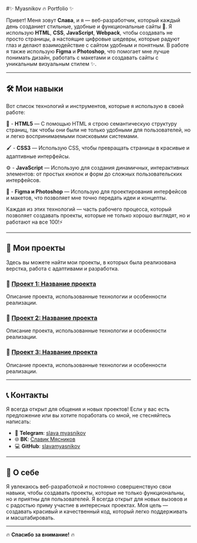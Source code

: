 #✨ Myasnikov 🔥 Portfolio ✨

Привет! Меня зовут **Слава**, и я — веб-разработчик, который каждый день созданиет стильные, удобные и функциональные сайты 🚀.
Я использую **HTML**, **CSS**, **JavaScript**, **Webpack**, чтобы создавать не просто страницы, а настоящие цифровые шедевры, которые радуют глаз и делают взаимодействие с сайтом удобным и понятным. В работе я также использую **Figma** и **Photoshop**, что помогает мне лучше понимать дизайн, работать с макетами и создавать сайты с уникальным визуальным стилем ✨.

---

## 🛠️ Мои навыки

Вот список технологий и инструментов, которые я использую в своей работе:

📜 - **HTML5** — С помощью HTML я строю семантическую структуру страниц, так чтобы они были не только удобными для пользователей, но и легко воспринимаемыми поисковыми системами. 
  
🖌️ - **CSS3** —  Использую CSS, чтобы превращать страницы в красивые и адаптивные интерфейсы.

⚙️ - **JavaScript** —  Использую для создания динамичных, интерактивных элементов: от простых кнопок и форм до сложных пользовательских интерфейсов.

🎨 - **Figma и Photoshop** — Использую для проектирования интерфейсов и макетов, что позволяет мне точно передать идеи и концепты.

Каждая из этих технологий — часть рабочего процесса, который позволяет создавать проекты, которые не только хорошо выглядят, но и работают на все 100!⚡

---

## 🌟 Мои проекты

Здесь вы можете найти мои проекты, в которых была реализована верстка, работа с адаптивами и разработка.

### 🔗 [Проект 1: Название проекта](project1/index.html)
Описание проекта, использованные технологии и особенности реализации.

### 🔗 [Проект 2: Название проекта](project2/index.html)
Описание проекта, использованные технологии и особенности реализации.

### 🔗 [Проект 3: Название проекта](project3/index.html)
Описание проекта, использованные технологии и особенности реализации.

---

## 📞 Контакты

Я всегда открыт для общения и новых проектов! Если у вас есть предложение или вы хотите поработать со мной, не стесняйтесь написать:

- 📧 **Telegram**: [slava myasnikov](@Myasnykov444)
- 🌐 **ВК**: [Славик Мясников]([https://linkedin.com/in/slava](https://vk.com/slaviks_24))
- 💻 **GitHub**: [slavamyasnikov](https://goo.su/CMGzj)

---

## 🌱 О себе

Я увлекаюсь веб-разработкой и постоянно совершенствую свои навыки, чтобы создавать проекты, которые не только функциональны, но и приятны для пользователей. Я всегда открыт для новых вызовов и с радостью приму участие в интересных проектах. Моя цель — создавать красивый и качественный код, который легко поддерживать и масштабировать.

---

🔥 **Спасибо за внимание!** 🔥
